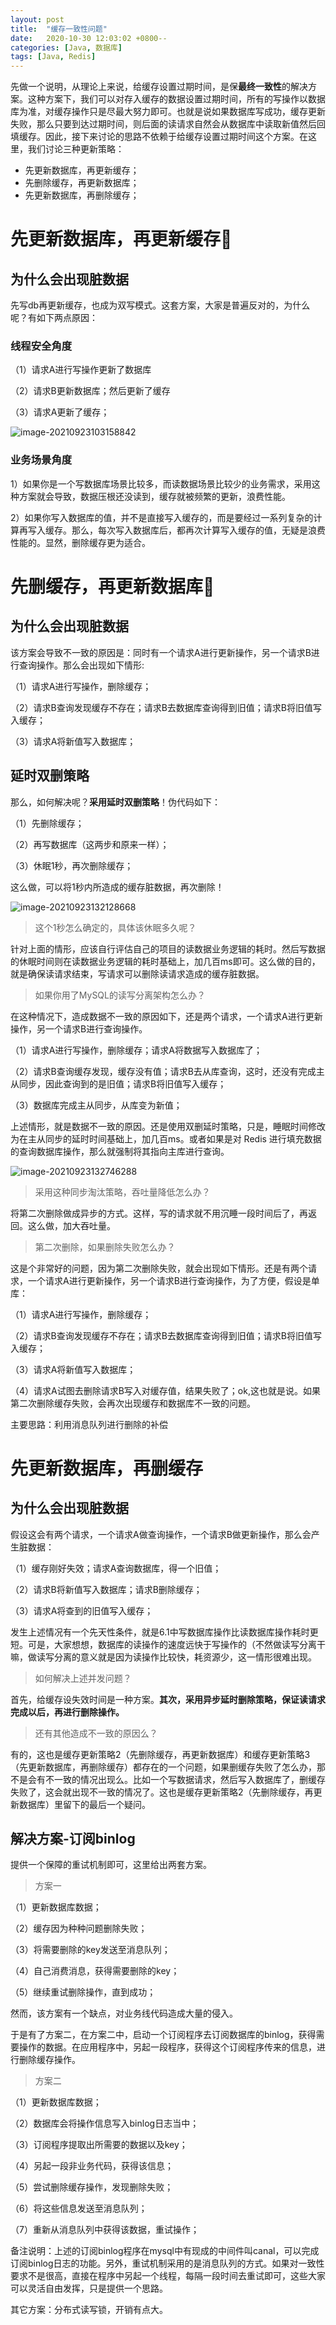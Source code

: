 ```yaml
---
layout: post
title:  "缓存一致性问题"
date:   2020-10-30 12:03:02 +0800--
categories: [Java, 数据库]
tags: [Java, Redis]  
---
```




先做一个说明，从理论上来说，给缓存设置过期时间，是保**最终一致性**的解决方案。这种方案下，我们可以对存入缓存的数据设置过期时间，所有的写操作以数据库为准，对缓存操作只是尽最大努力即可。也就是说如果数据库写成功，缓存更新失败，那么只要到达过期时间，则后面的读请求自然会从数据库中读取新值然后回填缓存。因此，接下来讨论的思路不依赖于给缓存设置过期时间这个方案。在这里，我们讨论三种更新策略：

- 先更新数据库，再更新缓存；
- 先删除缓存，再更新数据库；
- 先更新数据库，再删除缓存；



# 先更新数据库，再更新缓存🙅

## 为什么会出现脏数据

先写db再更新缓存，也成为双写模式。这套方案，大家是普遍反对的，为什么呢？有如下两点原因：

### 线程安全角度

（1）请求A进行写操作更新了数据库

（2）请求B更新数据库；然后更新了缓存

（3）请求A更新了缓存；

![image-20210923103158842](/assets/imgs/image-20210923103158842.png)

### 业务场景角度

1）如果你是一个写数据库场景比较多，而读数据场景比较少的业务需求，采用这种方案就会导致，数据压根还没读到，缓存就被频繁的更新，浪费性能。

2）如果你写入数据库的值，并不是直接写入缓存的，而是要经过一系列复杂的计算再写入缓存。那么，每次写入数据库后，都再次计算写入缓存的值，无疑是浪费性能的。显然，删除缓存更为适合。



# 先删缓存，再更新数据库🙅

## 为什么会出现脏数据

该方案会导致不一致的原因是：同时有一个请求A进行更新操作，另一个请求B进行查询操作。那么会出现如下情形:

（1）请求A进行写操作，删除缓存；

（2）请求B查询发现缓存不存在；请求B去数据库查询得到旧值；请求B将旧值写入缓存；

（3）请求A将新值写入数据库；

## 延时双删策略

那么，如何解决呢？**采用延时双删策略**！伪代码如下：

（1）先删除缓存；

（2）再写数据库（这两步和原来一样）；

（3）休眠1秒，再次删除缓存；

这么做，可以将1秒内所造成的缓存脏数据，再次删除！

![image-20210923132128668](/assets/imgs/image-20210923132128668.png)

> 这个1秒怎么确定的，具体该休眠多久呢？

针对上面的情形，应该自行评估自己的项目的读数据业务逻辑的耗时。然后写数据的休眠时间则在读数据业务逻辑的耗时基础上，加几百ms即可。这么做的目的，就是确保读请求结束，写请求可以删除读请求造成的缓存脏数据。

> 如果你用了MySQL的读写分离架构怎么办？

在这种情况下，造成数据不一致的原因如下，还是两个请求，一个请求A进行更新操作，另一个请求B进行查询操作。

（1）请求A进行写操作，删除缓存；请求A将数据写入数据库了；

（2）请求B查询缓存发现，缓存没有值；请求B去从库查询，这时，还没有完成主从同步，因此查询到的是旧值；请求B将旧值写入缓存；

（3）数据库完成主从同步，从库变为新值；

上述情形，就是数据不一致的原因。还是使用双删延时策略，只是，睡眠时间修改为在主从同步的延时时间基础上，加几百ms。或者如果是对 Redis 进行填充数据的查询数据库操作，那么就强制将其指向主库进行查询。

![image-20210923132746288](/assets/imgs/image-20210923132746288.png)

> 采用这种同步淘汰策略，吞吐量降低怎么办？

将第二次删除做成异步的方式。这样，写的请求就不用沉睡一段时间后了，再返回。这么做，加大吞吐量。

> 第二次删除，如果删除失败怎么办？

这是个非常好的问题，因为第二次删除失败，就会出现如下情形。还是有两个请求，一个请求A进行更新操作，另一个请求B进行查询操作，为了方便，假设是单库：

（1）请求A进行写操作，删除缓存；

（2）请求B查询发现缓存不存在；请求B去数据库查询得到旧值；请求B将旧值写入缓存；

（3）请求A将新值写入数据库；

（4）请求A试图去删除请求B写入对缓存值，结果失败了；ok,这也就是说。如果第二次删除缓存失败，会再次出现缓存和数据库不一致的问题。

主要思路：利用消息队列进行删除的补偿



# 先更新数据库，再删缓存

## 为什么会出现脏数据

假设这会有两个请求，一个请求A做查询操作，一个请求B做更新操作，那么会产生脏数据：

（1）缓存刚好失效；请求A查询数据库，得一个旧值；

（2）请求B将新值写入数据库；请求B删除缓存；

（3）请求A将查到的旧值写入缓存；

发生上述情况有一个先天性条件，就是6.1中写数据库操作比读数据库操作耗时更短。可是，大家想想，数据库的读操作的速度远快于写操作的（不然做读写分离干嘛，做读写分离的意义就是因为读操作比较快，耗资源少，这一情形很难出现。

> 如何解决上述并发问题？

首先，给缓存设失效时间是一种方案。**其次，采用异步延时删除策略，保证读请求完成以后，再进行删除操作。**

> 还有其他造成不一致的原因么？

有的，这也是缓存更新策略2（先删除缓存，再更新数据库）和缓存更新策略3（先更新数据库，再删除缓存）都存在的一个问题，如果删缓存失败了怎么办，那不是会有不一致的情况出现么。比如一个写数据请求，然后写入数据库了，删缓存失败了，这会就出现不一致的情况了。这也是缓存更新策略2（先删除缓存，再更新数据库）里留下的最后一个疑问。

## 解决方案-订阅binlog

提供一个保障的重试机制即可，这里给出两套方案。

> 方案一

（1）更新数据库数据；

（2）缓存因为种种问题删除失败；

（3）将需要删除的key发送至消息队列；

（4）自己消费消息，获得需要删除的key；

（5）继续重试删除操作，直到成功；

然而，该方案有一个缺点，对业务线代码造成大量的侵入。

于是有了方案二，在方案二中，启动一个订阅程序去订阅数据库的binlog，获得需要操作的数据。在应用程序中，另起一段程序，获得这个订阅程序传来的信息，进行删除缓存操作。

> 方案二

（1）更新数据库数据；

（2）数据库会将操作信息写入binlog日志当中；

（3）订阅程序提取出所需要的数据以及key；

（4）另起一段非业务代码，获得该信息；

（5）尝试删除缓存操作，发现删除失败；

（6）将这些信息发送至消息队列；

（7）重新从消息队列中获得该数据，重试操作；

备注说明：上述的订阅binlog程序在mysql中有现成的中间件叫canal，可以完成订阅binlog日志的功能。另外，重试机制采用的是消息队列的方式。如果对一致性要求不是很高，直接在程序中另起一个线程，每隔一段时间去重试即可，这些大家可以灵活自由发挥，只是提供一个思路。

其它方案：分布式读写锁，开销有点大。